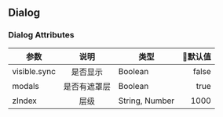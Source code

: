 ## Dialog

### Dialog Attributes

| 参数 | 说明 | 类型 | 默认值 |
| - | :-: | - | -:
| visible.sync | 是否显示 | Boolean | false |
| modals | 是否有遮罩层 | Boolean | true |
| zIndex | 层级 | String, Number | 1000 |


